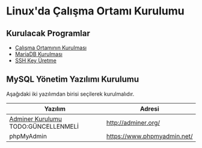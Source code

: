 # Linux'da Çalışma Ortamı Kurulumu

## Kurulacak Programlar
- [Çalışma Ortamının Kurulması](../konular/ayarlar.ubuntu.md)
- [MariaDB Kurulması](../konular/ayarlar.mariadb.md)
- [SSH Key Üretme](../konular/ayarlar.sshkey.md)

## MySQL Yönetim Yazılımı Kurulumu
Aşağıdaki iki yazılımdan birisi seçilerek kurulmalıdır.

Yazılım | Adresi|
------------|-------------|
[Adminer Kurulumu](../konular/kurulum.adminer.md) TODO:GÜNCELLENMELİ | http://adminer.org/
phpMyAdmin | https://www.phpmyadmin.net/
